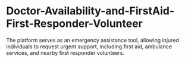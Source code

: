 # Doctor-Availability-and-FirstAid-First-Responder-Volunteer
The platform serves as an emergency assistance tool, allowing injured individuals to request urgent support, including first aid, ambulance services, and nearby first responder volunteers.
